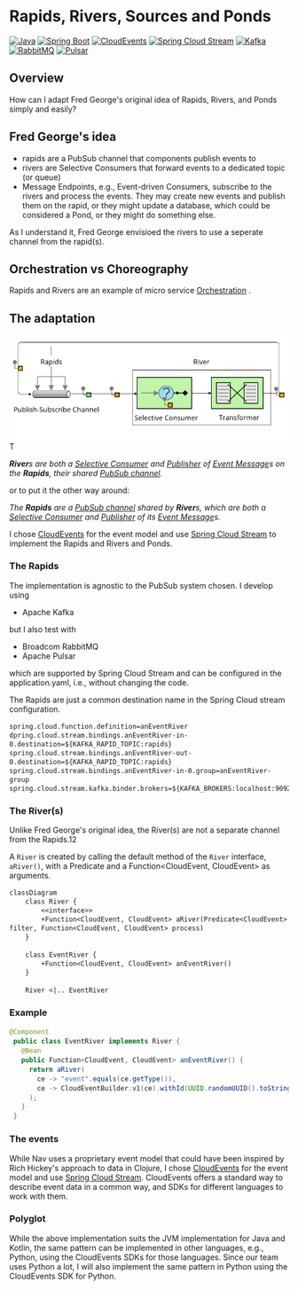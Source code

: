 # Rapids, Rivers, Sources and Ponds

[![Java](https://img.shields.io/badge/Java-21-brightgreen)](https://adoptium.net/temurin/releases/)
[![Spring Boot](https://img.shields.io/badge/Spring%20Boot-3.4.2-brightgreen)](https://spring.io/projects/spring-boot)
[![CloudEvents](https://img.shields.io/badge/CloudEvents-1.0.2-brightgreen)](https://cloudevents.io/)
[![Spring Cloud Stream](https://img.shields.io/badge/Spring%20Cloud%20Stream-4.2.0-brightgreen)](https://spring.io/projects/spring-cloud-stream)
[![Kafka](https://img.shields.io/badge/Kafka-Enabled-blue)](https://kafka.apache.org/)
[![RabbitMQ](https://img.shields.io/badge/RabbitMQ-Enabled-blue)](https://www.rabbitmq.com/)
[![Pulsar](https://img.shields.io/badge/Pulsar-Enabled-blue)](https://pulsar.apache.org/)
## Overview
How can I adapt Fred George's original idea of Rapids, Rivers, and Ponds simply and easily?

## Fred George's idea

* rapids are a PubSub channel that components publish events to
* rivers are Selective Consumers that forward events to a dedicated topic (or queue)
* Message Endpoints, e.g., Event-driven Consumers, subscribe to the rivers
  and process the events. 
  They may create new events and publish them on the rapid, or they might 
  update a database, which could be considered a Pond, or they might do something else.

As I understand it, Fred George envisioed the rivers to use a seperate channel from the rapid(s).

## Orchestration vs Choreography

Rapids and Rivers are an example of micro service [Orchestration](https://camunda.com/blog/2023/02/orchestration-vs-choreography/#what-is-choreography-arlk) .



## The adaptation

![img.png](img.png) T


_**River**s are both a [Selective Consumer](https://www.enterpriseintegrationpatterns.com/patterns/messaging/MessageSelector.html) and [Publisher](https://www.enterpriseintegrationpatterns.com/patterns/messaging/PublishSubscribeChannel.html) of [Event Message](https://www.enterpriseintegrationpatterns.com/patterns/messaging/EventMessage.html)s 
on the **Rapids**, their shared [PubSub channel](https://www.enterpriseintegrationpatterns.com/patterns/messaging/PublishSubscribeChannel.html)._

or to put it the other way around:

_The **Rapids** are a [PubSub channel](https://www.enterpriseintegrationpatterns.com/patterns/messaging/PublishSubscribeChannel.html) shared by **River**s, which are both a [Selective Consumer](https://www.enterpriseintegrationpatterns.com/patterns/messaging/MessageSelector.html) and [Publisher](https://www.enterpriseintegrationpatterns.com/patterns/messaging/PublishSubscribeChannel.html) of its [Event Message](https://www.enterpriseintegrationpatterns.com/patterns/messaging/EventMessage.html)s._

I chose [CloudEvents](https://cloudevents.io/) for the event model and use [Spring Cloud Stream](https://spring.io/projects/spring-cloud-stream)
to implement the Rapids and Rivers and Ponds.

### The Rapids

The implementation is agnostic to the PubSub system chosen. I develop using

* Apache Kafka

but I also test with

* Broadcom RabbitMQ
* Apache Pulsar

which are supported by Spring Cloud Stream and can be configured in the application.yaml, i.e.,
without changing the code.

The Rapids are just a common destination name in the Spring Cloud stream configuration.

```properties
spring.cloud.function.definition=anEventRiver
dpring.cloud.stream.bindings.anEventRiver-in-0.destination=${KAFKA_RAPID_TOPIC:rapids}
spring.cloud.stream.bindings.anEventRiver-out-0.destination=${KAFKA_RAPID_TOPIC:rapids}
spring.cloud.stream.bindings.anEventRiver-in-0.group=anEventRiver-group
spring.cloud.stream.kafka.binder.brokers=${KAFKA_BROKERS:localhost:9092}
```
### The River(s)

Unlike Fred George's original idea, the River(s) are not a separate channel from the Rapids.12

A `River` is created by calling the default method of the `River` interface, `aRiver()`,
with a Predicate<CloudEvent> and a Function<CloudEvent, CloudEvent> as arguments.

```mermaid
classDiagram
    class River {
        <<interface>>
        +Function<CloudEvent, CloudEvent> aRiver(Predicate<CloudEvent> filter, Function<CloudEvent, CloudEvent> process)
    }

    class EventRiver {
        +Function<CloudEvent, CloudEvent> anEventRiver()
    }

    River <|.. EventRiver
```

### Example

```java
@Component
 public class EventRiver implements River {
   @Bean
   public Function<CloudEvent, CloudEvent> anEventRiver() {
     return aRiver(
       ce -> "event".equals(ce.getType()),
       ce -> CloudEventBuilder.v1(ce).withId(UUID.randomUUID().toString()).withType("event.processed").build()
     );
   }
 }
```

### The events

While Nav uses a proprietary event model that could have been inspired by Rich Hickey's approach to data in Clojure, I chose [CloudEvents](https://cloudevents.io/) for the event model and use [Spring Cloud Stream](https://spring.io/projects/spring-cloud-stream).
CloudEvents offers a standard way to describe event data in a common way, and SDKs for different languages to work with them.

### Polyglot

While the above implementation suits the JVM implementation for Java and Kotlin, the same pattern can be implemented in other languages, e.g., Python, using the CloudEvents SDKs for those languages.
Since our team uses Python a lot, I will also implement the same pattern in Python using the CloudEvents SDK for Python.
